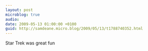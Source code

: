 ```yaml
---
layout: post
microblog: true
audio: 
date: 2009-05-13 01:00:00 +0100
guid: http://samdeane.micro.blog/2009/05/13/t1788740352.html
---
```

Star Trek was great fun

